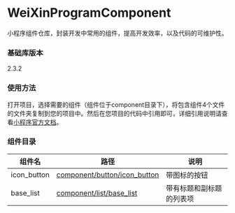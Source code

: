 # WeiXinProgramComponent

小程序组件仓库，封装开发中常用的组件，提高开发效率，以及代码的可维护性。

### 基础库版本

2.3.2

### 使用方法

打开项目，选择需要的组件（组件位于component目录下），将包含组件4个文件的文件夹复制到您的项目中。然后在您项目的代码中引用即可，详细引用说明请查看[小程序官方文档](https://developers.weixin.qq.com/miniprogram/dev/framework/custom-component/)。


### 组件目录

| 组件名      | 路径                              | 说明                  |
| ----------- | --------------------------------- | -------------------- |
| icon_button | [component/button/icon_button](component/button/icon_button) | 带图标的按钮 |
| base_list | [component/list/base_list](component/list/base_list) | 带有标题和副标题的列表项 |
